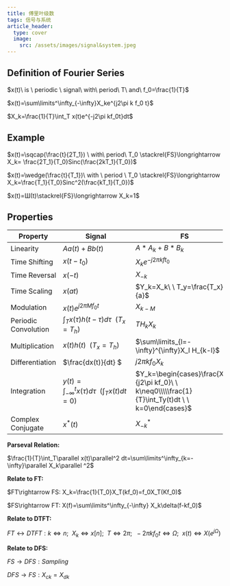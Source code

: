 ```yaml
---
title: 傅里叶级数
tags: 信号与系统
article_header:
  type: cover
  image:
    src: /assets/images/signal&system.jpeg
---
```


<!--more-->

## Definition of Fourier Series

$x(t)\ is \ periodic \ signal\ with\ period\ T\ and\ f_0=\frac{1}{T}$

$x(t)=\sum\limits^\infty_{-\infty}X_ke^{j2\pi k f_0 t}$ 

$X_k=\frac{1}{T}\int_T x(t)e^{-j2\pi kf_0t}dt$

## Example

$x(t)=\sqcap(\frac{t}{2T_1}) \ with\ period\ T_0 \stackrel{FS}\longrightarrow X_k= \frac{2T_1}{T_0}Sinc(\frac{2kT_1}{T_0})$

$x(t)=\wedge(\frac{t}{T_1})\ with \ period \ T_0 \stackrel{FS}\longrightarrow X_k=\frac{T_1}{T_0}Sinc^2(\frac{kT_1}{T_0})$

$x(t)=Ш(t)\stackrel{FS}\longrightarrow X_k=1$

## Properties

| Property             | Signal                                                     | FS                                                           |
| -------------------- | ---------------------------------------------------------- | ------------------------------------------------------------ |
| Linearity            | $Aa(t)+Bb(t)$                                              | $A\ast A_k+B\ast B_k$                                        |
| Time Shifting        | $x(t-t_0)$                                                 | $X_ke^{-j2\pi kft_0}$                                        |
| Time Reversal        | $x(-t)$                                                    | $X_{-k}$                                                     |
| Time Scaling         | $x(at)$                                                    | $Y_k=X_k\ \ T_y=\frac{T_x}{a}$                               |
| Modulation           | $x(t)e^{j2\pi Mf_0 t}$                                     | $X_{k-M}$                                                    |
| Periodic Convolution | $\int_Tx(\tau)h(t-\tau)d\tau\ \ (T_x=T_h)$                 | $TH_kX_k$                                                    |
| Multiplication       | $x(t)h(t)\ \ (T_x=T_h)$                                    | $\sum\limits_{l=-\infty}^{\infty}X_l H_{k-l}$                |
| Differentiation      | $\frac{dx(t)}{dt} $                                        | $j2\pi kf_0X_k$                                              |
| Integration          | $y(t)=\int^t _{-\infty} x(\tau)d\tau \ \ (\int_Tx(t)dt=0)$ | $Y_k=\begin{cases}\frac{X_k}{j2\pi kf_0}\ \ k\neq0\\\\\frac{1}{T}\int_Ty(t)dt \ \ k=0\end{cases}$ |
| Complex Conjugate    | $x^*(t)$                                                   | $X^*_{-k}$                                                   |


**Parseval Relation:**

$\frac{1}{T}\int_T\parallel x(t)\parallel^2 dt=\sum\limits^\infty_{k=-\infty}\parallel X_k\parallel ^2$

**Relate to FT:**

$FT\rightarrow FS: X_k=\frac{1}{T_0}X_T(kf_0)=f_0X_T(Kf_0)$

$FS\rightarrow FT: X(f)=\sum\limits^\infty_{-\infty} X_k\delta(f-kf_0)$

**Relate to DTFT:**

$FT \longleftrightarrow DTFT: k\Longleftrightarrow n;\ \ X_k\Longleftrightarrow x[n];\ \ T \Longleftrightarrow 2\pi; \ \ -2\pi k f_0t \Longleftrightarrow \Omega; \ \ x(t) \Longleftrightarrow X(e^{j\Omega})$

**Relate to DFS:**

$FS\rightarrow DFS: Sampling$

$DFS \rightarrow FS: X_{ck}=X_{dk}$ 

